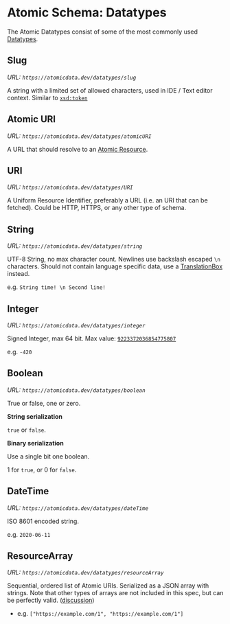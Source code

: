 # Atomic Schema: Datatypes

The Atomic Datatypes consist of some of the most commonly used [Datatypes](classes.md#Datatype).

## Slug

_URL: `https://atomicdata.dev/datatypes/slug`_

A string with a limited set of allowed characters, used in IDE / Text editor context.
Similar to [`xsd:token`](http://books.xmlschemata.org/relaxng/ch19-77319.html)

## Atomic URI

_URL: `https://atomicdata.dev/datatypes/atomicURI`_

A URL that should resolve to an [Atomic Resource](../core/concepts.md#Resource).

## URI

_URL: `https://atomicdata.dev/datatypes/URI`_

A Uniform Resource Identifier, preferably a URL (i.e. an URI that can be fetched).
Could be HTTP, HTTPS, or any other type of schema.

## String

_URL: `https://atomicdata.dev/datatypes/string`_

UTF-8 String, no max character count.
Newlines use backslash escaped `\n` characters.
Should not contain language specific data, use a [TranslationBox](translations.md) instead.

e.g. `String time! \n Second line!`

## Integer

_URL: `https://atomicdata.dev/datatypes/integer`_

Signed Integer, max 64 bit.
Max value: [`9223372036854775807`](https://en.wikipedia.org/wiki/9,223,372,036,854,775,807)

e.g. `-420`

## Boolean

_URL: `https://atomicdata.dev/datatypes/boolean`_

True or false, one or zero.

**String serialization**

`true` or `false`.

**Binary serialization**

Use a single bit one boolean.

1 for `true`, or 0 for `false`.

##  DateTime

_URL: `https://atomicdata.dev/datatypes/dateTime`_

ISO 8601 encoded string.

e.g. `2020-06-11`

## ResourceArray

_URL: `https://atomicdata.dev/datatypes/resourceArray`_

Sequential, ordered list of Atomic URIs.
Serialized as a JSON array with strings.
Note that other types of arrays are not included in this spec, but can be perfectly valid.
([discussion]())

- e.g. `["https://example.com/1", "https://example.com/1"]`
